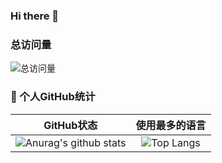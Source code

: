 ### Hi there 👋
### 总访问量
![总访问量](https://komarev.com/ghpvc/?username=Horo-Holo&color=green)
<br>

### 🥳 个人GitHub统计

|                          GitHub状态                          |                        使用最多的语言                        |
| :----------------------------------------------------------: | :----------------------------------------------------------: |
| ![Anurag's github stats](https://github-readme-stats.vercel.app/api?username=Horo-Holo&show_icons=true&theme=synthwave) | ![Top Langs](https://github-readme-stats.vercel.app/api/top-langs/?username=Horo-Holo&&hide=tsql) |
